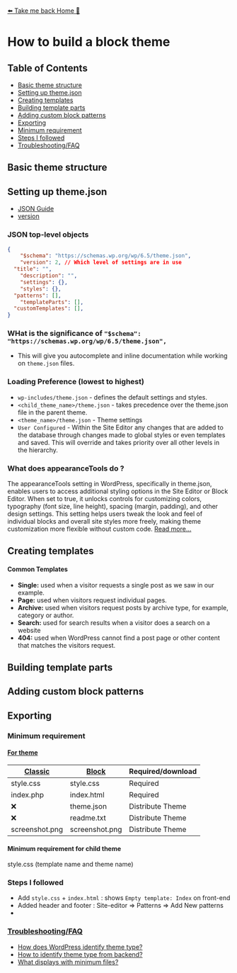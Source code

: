 [⬅️ Take me back Home 🏡](../../README.md)

# How to build a block theme

## Table of Contents
- [Basic theme structure](#basic-theme-structure)
- [Setting up theme.json](#setting-up-themejson)
- [Creating templates](#creating-templates)
- [Building template parts](#building-template-parts)
- [Adding custom block patterns](#adding-custom-block-patterns)
- [Exporting](#exporting)
- [Minimum requirement](#minimum-requirement)
- [Steps I followed](#steps-i-followed)
- [Troubleshooting/FAQ](#troubleshootingfaq)

## Basic theme structure

## Setting up theme.json
- [JSON Guide](https://developer.wordpress.org/block-editor/reference-guides/theme-json-reference/theme-json-living/)
- [version](https://developer.wordpress.org/block-editor/reference-guides/theme-json-reference/)

### JSON top-level objects
```json
{
	"$schema": "https://schemas.wp.org/wp/6.5/theme.json",
	"version": 2, // Which level of settings are in use 
  "title": "",
	"description": "",
	"settings": {},
	"styles": {},
  "patterns": [],
	"templateParts": [],
  "customTemplates": [],
}
```

### WHat is the significance of `"$schema": "https://schemas.wp.org/wp/6.5/theme.json",` 
- This will give you autocomplete and inline documentation while working on `theme.json` files.


### Loading Preference (lowest to highest)
- `wp-includes/theme.json` -  defines the default settings and styles.
- `<child_theme_name>/theme.json` - takes precedence over the theme.json file in the parent theme.
- `<theme_name>/theme.json` - Theme settings
- `User Configured` - Within the Site Editor any changes that are added to the database through changes made to global styles or even templates and saved. This will override and takes priority over all other levels in the hierarchy.

### What does appearanceTools do ?
The appearanceTools setting in WordPress, specifically in theme.json, enables users to access additional styling options in the Site Editor or Block Editor. When set to true, it unlocks controls for customizing colors, typography (font size, line height), spacing (margin, padding), and other design settings. This setting helps users tweak the look and feel of individual blocks and overall site styles more freely, making theme customization more flexible without custom code. [Read more...](https://developer.wordpress.org/block-editor/reference-guides/theme-json-reference/theme-json-v2/#appearancetools) 

## Creating templates
#### Common Templates
- <b>Single:</b> used when a visitor requests a single post as we saw in our example.
- <b>Page:</b> used when visitors request individual pages.
- <b>Archive:</b> used when visitors request posts by archive type, for example, category or author.
- <b>Search:</b> used for search results when a visitor does a search on a website
- <b>404:</b> used when WordPress cannot find a post page or other content that matches the visitors request.



## Building template parts
## Adding custom block patterns
## Exporting


### Minimum requirement

#### [For theme](https://developer.wordpress.org/themes/basics/organizing-theme-files/)

| [Classic](https://developer.wordpress.org/themes/releasing-your-theme/required-theme-files/)    | [Block](https://make.wordpress.org/themes/handbook/review/required/#11-block-themes) | Required/download |
| -------- | ------- | ------- |
| style.css  | style.css   |Required   |
| index.php  | index.html   |Required   |
| :x:   |  theme.json   |Distribute Theme   |
| :x:   |  readme.txt   |Distribute Theme     |
| screenshot.png   |  screenshot.png   |Distribute Theme   |

#### Minimum requirement for child theme 
  style.css (template name and theme name)

 

### Steps I followed
* Add `style.css` + `index.html` : shows `Empty template: Index` on front-end
* Added header and footer : Site-editor => Patterns => Add New patterns
*


### [Troubleshooting/FAQ](debugging.md)
* [How does WordPress identify theme type?](debugging.md#how-does-wordpress-identify-theme-type)
* [How to identify theme type from backend?](debugging.md#how-to-identify-theme-type-from-backend)
* [What displays with minimum files?](debugging.md#what-displays-with-minimum-files)